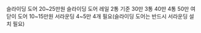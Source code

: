 슬라이딩 도어 20~25만원
  슬라이딩 도어 레일 2통 기준 30만 3통 40만 4통 50만
여닫이 도어 10~15만원
서라운딩 4~5만 4개 필요(슬라이딩 도어는 반드시 서라운딩 설치 필요)
